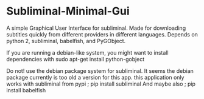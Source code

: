 # Subliminal-Minimal-Gui

A simple Graphical User Interface for subliminal.
Made for downloading subtitles quickly from different providers in different languages.
Depends on python 2, subliminal, babelfish, and PyGObject.

If you are running a debian-like system, you might want to install dependencies with
sudo apt-get install python-gobject

Do not! use the debian package system for subliminal. It seems the debian package currently is too old a version for this app. this application only works with subliminal from pypi ; pip install subliminal
And maybe also ; pip install babelfish
